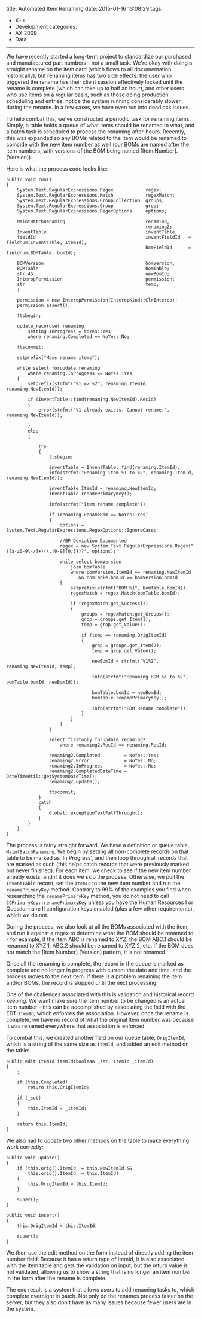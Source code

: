 title: Automated Item Renaming
date: 2015-01-16 13:08:29
tags:
 - X++
 - Development
categories:
 - AX 2009
 - Data
---
We have recently started a long-term project to standardize our purchased and manufactured part numbers - not a small task. We're okay with doing a straight rename on the item card (which flows to all documentation historically), but renaming items has two side effects: the user who triggered the rename has their client session effectively locked until the rename is complete (which can take up to half an hour), and other users who use items on a regular basis, such as those doing production scheduling and entries, notice the system running considerably slower during the rename. In a few cases, we have even run into deadlock issues.

To help combat this, we've constructed a periodic task for renaming items. Simply, a table holds a queue of what items should be renamed to what, and a batch task is scheduled to process the renaming after-hours. Recently, this was expanded so any BOMs related to the item would be renamed to coincide with the new item number as well (our BOMs are named after the item numbers, with versions of the BOM being named [Item Number].[Version]).

Here is what the process code looks like:

```CSharp 
public void run()
{
    System.Text.RegularExpressions.Regex            regex;
    System.Text.RegularExpressions.Match            regexMatch;
    System.Text.RegularExpressions.GroupCollection  groups;
    System.Text.RegularExpressions.Group            grop;
    System.Text.RegularExpressions.RegexOptions     options;

    MaintBatchRenaming                              renaming,
                                                    renaming2;
    InventTable                                     inventTable;
    fieldId                                         inventFieldId   = fieldnum(InventTable, ItemId),
                                                    bomFieldId      = fieldnum(BOMTable, bomId);

    BOMVersion                                      bomVersion;
    BOMTable                                        bomTable;
    str 45                                          newBomId;
    InteropPermission                               permission;
    str                                             temp;
    ;

    permission = new InteropPermission(InteropKind::ClrInterop);
    permission.assert();

    ttsbegin;

    update_recordset renaming
        setting InProgress = NoYes::Yes
        where renaming.Completed == NoYes::No;

    ttscommit;

    setprefix("Mass rename items");

    while select forupdate renaming
        where renaming.InProgress == NoYes::Yes
    {
        setprefix(strfmt("%1 => %2", renaming.ItemId, renaming.NewItemId));

        if (InventTable::find(renaming.NewItemId).RecId)
        {
            error(strfmt("%1 already exists. Cannot rename.", renaming.NewItemId));

        }
        else
        {

            try
            {
                ttsbegin;

                inventTable = InventTable::find(renaming.ItemId);
                info(strfmt("Renaming item %1 to %2", renaming.ItemId, renaming.NewItemId));

                inventTable.ItemId = renaming.NewItemId;
                inventTable.renamePrimaryKey();

                info(strfmt("Item rename complete"));

                if (renaming.RenameBom == NoYes::Yes)
                {
                    options = System.Text.RegularExpressions.RegexOptions::IgnoreCase;

                    //BP Deviation Documented
                    regex = new System.Text.RegularExpressions.Regex("([a-z0-9\-/]+)(\.[0-9]{0,3})?", options);

                    while select bomVersion
                        join bomTable
                        where bomVersion.ItemId == renaming.NewItemId
                           && bomTable.bomId == bomVersion.bomId
                    {
                        setprefix(strfmt("BOM %1", bomTable.bomId));
                        regexMatch = regex.Match(bomTable.bomId);

                        if (regexMatch.get_Success())
                        {
                            groups = regexMatch.get_Groups();
                            grop = groups.get_Item(1);
                            temp = grop.get_Value();

                            if (temp == renaming.OrigItemId)
                            {
                                grop = groups.get_Item(2);
                                temp = grop.get_Value();

                                newBomId = strfmt("%1%2", renaming.NewItemId, temp);

                                info(strfmt("Renaming BOM %1 to %2", bomTable.bomId, newBomId));

                                bomTable.bomId = newBomId;
                                bomTable.renamePrimaryKey();

                                info(strfmt("BOM Rename complete"));
                            }
                        }
                    }
                }

                select firstonly forupdate renaming2
                    where renaming2.RecId == renaming.RecId;

                renaming2.Completed         = NoYes::Yes;
                renaming2.Error             = NoYes::No;
                renaming2.InProgress        = NoYes::No;
                renaming2.CompletedDateTime = DateTimeUtil::getSystemDateTime();
                renaming2.update();

                ttscommit;
            }
            catch
            {
                Global::exceptionTextFallThrough();
            }
        }
    }
}
```

The process is fairly straight forward. We have a definition or queue table, `MaintBatchRenaming`. We begin by setting all non-complete records on that table to be marked as 'In Progress', and then loop through all records that are marked as such (this helps catch records that were previously marked but never finished). For each item, we check to see if the new item number already exists, and if it does we skip the process. Otherwise, we pull the `InventTable` record, set the `ItemId` to the new item number and run the `renamePrimaryKey` method. Contrary to 99% of the examples you find when researching the `renamePrimaryKey` method, you do not need to call `CCPrimaryKey::renamePrimaryKey` unless you have the Human Resources I or Questionnaire II configuration keys enabled (plus a few other requirements), which we do not.

During the process, we also look at all the BOMs associated with the item, and run it against a regex to determine what the BOM should be renamed to - for example, if the item ABC is renamed to XYZ, the BOM ABC.1 should be renamed to XYZ.1, ABC.2 should be renamed to XYZ.2, etc. If the BOM does not match the [Item Number].[Version] pattern, it is not renamed.

Once all the renaming is complete, the record in the queue is marked as complete and no longer in progress with current the date and time, and the process moves to the next item. If there is a problem renaming the item and/or BOMs, the record is skipped until the next processing.

 

One of the challenges associated with this is validation and historical record keeping. We want make sure the item number to be changed is an actual item number - this can be accomplished by associating the field with the EDT `ItemId`, which enforces the association. However, once the rename is complete, we have no record of what the original item number was because it was renamed everywhere that association is enforced.

To combat this, we created another field on our queue table, `OrigItemId`, which is a string of the same size as `ItemId`, and added an edit method on the table:

```CSharp
public edit ItemId itemId(boolean _set, ItemId _itemId)
{
    ;

    if (this.Completed)
        return this.OrigItemId;

    if (_set)
    {
        this.ItemId = _itemId;
    }

    return this.ItemId;
}
```

We also had to update two other methods on the table to make everything work correctly:

```CSharp
public void update()
{
    if (this.orig().ItemId != this.NewItemId &&
        this.orig().ItemId != this.ItemId)
    {
        this.OrigItemId = this.ItemId;
    }

    super();
}
```
```CSharp
public void insert()
{
    this.OrigItemId = this.ItemId;

    super();
}
```
We then use the edit method on the form instead of directly adding the item number field. Because it has a return type of ItemId, it is also associated with the Item table and gets the validation on input, but the return value is not validated, allowing us to show a string that is no longer an item number in the form after the rename is complete. 

The end result is a system that allows users to add renaming tasks to, which complete overnight in batch. Not only do the renames process faster on the server, but they also don't have as many issues because fewer users are in the system. 